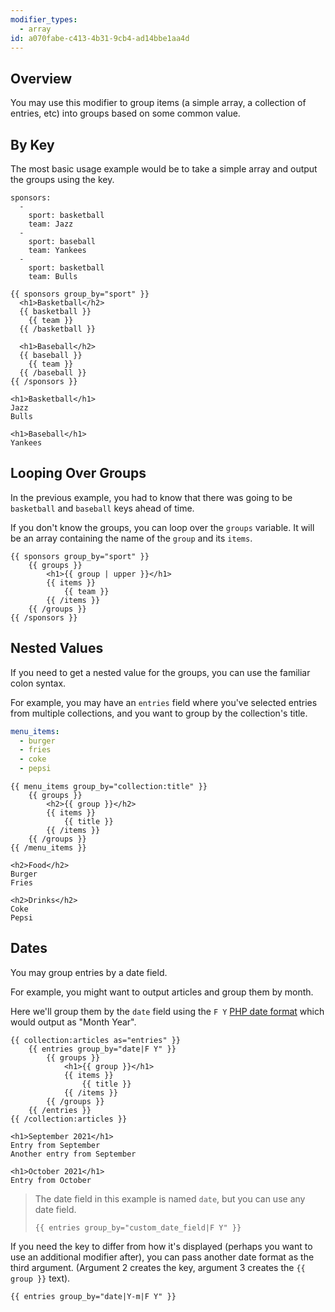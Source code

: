 ```yaml
---
modifier_types:
  - array
id: a070fabe-c413-4b31-9cb4-ad14bbe1aa4d
---
```

## Overview

You may use this modifier to group items (a simple array, a collection of entries, etc) into groups
based on some common value.

## By Key

The most basic usage example would be to take a simple array and output the groups using the key.

```.language-yaml
sponsors:
  -
    sport: basketball
    team: Jazz
  -
    sport: baseball
    team: Yankees
  -
    sport: basketball
    team: Bulls
```

```
{{ sponsors group_by="sport" }}
  <h1>Basketball</h2>
  {{ basketball }}
    {{ team }}
  {{ /basketball }}

  <h1>Baseball</h2>
  {{ baseball }}
    {{ team }}
  {{ /baseball }}
{{ /sponsors }}
```

```.language-output
<h1>Basketball</h1>
Jazz
Bulls

<h1>Baseball</h1>
Yankees
```

## Looping Over Groups
In the previous example, you had to know that there was going to be `basketball` and `baseball` keys ahead of time.

If you don't know the groups, you can loop over the `groups` variable.
It will be an array containing the name of the `group` and its `items`.

```
{{ sponsors group_by="sport" }}
    {{ groups }}
        <h1>{{ group | upper }}</h1>
        {{ items }}
            {{ team }}
        {{ /items }}
    {{ /groups }}
{{ /sponsors }}
```

## Nested Values
If you need to get a nested value for the groups, you can use the familiar colon syntax.

For example, you may have an `entries` field where you've selected entries from multiple collections, and you want to group by the collection's title.

```yaml
menu_items:
  - burger
  - fries
  - coke
  - pepsi
```
```
{{ menu_items group_by="collection:title" }}
    {{ groups }}
        <h2>{{ group }}</h2>
        {{ items }}
            {{ title }}
        {{ /items }}
    {{ /groups }}
{{ /menu_items }}
```
```
<h2>Food</h2>
Burger
Fries

<h2>Drinks</h2>
Coke
Pepsi
```

## Dates

You may group entries by a date field.

For example, you might want to output articles and group them by month.

Here we'll group them by the `date` field using the `F Y` [PHP date format](https://www.php.net/manual/en/datetime.format.php) which
would output as "Month Year".

```
{{ collection:articles as="entries" }}
    {{ entries group_by="date|F Y" }}
        {{ groups }}
            <h1>{{ group }}</h1>
            {{ items }}
                {{ title }}
            {{ /items }}
        {{ /groups }}
    {{ /entries }}
{{ /collection:articles }}
```

```
<h1>September 2021</h1>
Entry from September
Another entry from September

<h1>October 2021</h1>
Entry from October
```

> The date field in this example is named `date`, but you can use any date field.
> ```
> {{ entries group_by="custom_date_field|F Y" }}
> ```

If you need the key to differ from how it's displayed (perhaps you want to use an additional modifier after), you can pass another date format as the
third argument. (Argument 2 creates the key, argument 3 creates the `{{ group }}` text).

```
{{ entries group_by="date|Y-m|F Y" }}
```
